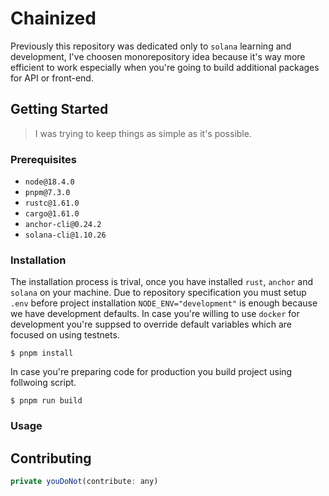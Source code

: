 # Chainized

Previously this repository was dedicated only to `solana` learning and development, I've choosen monorepository idea because it's way more efficient to work especially when you're going to build additional packages for API or front-end.

## Getting Started

> I was trying to keep things as simple as it's possible.

### Prerequisites

- `node@18.4.0`
- `pnpm@7.3.0`
- `rustc@1.61.0`
- `cargo@1.61.0`
- `anchor-cli@0.24.2`
- `solana-cli@1.10.26`

### Installation

The installation process is trival, once you have installed `rust`, `anchor` and `solana` on your machine. Due to repository specification you must setup `.env` before project installation `NODE_ENV="development"` is enough because we have development defaults. In case you're willing to use `docker` for development you're suppsed to override default variables which are focused on using testnets.

```
$ pnpm install
```

In case you're preparing code for production you build project using follwoing script.

```
$ pnpm run build
```

### Usage

## Contributing

```js
private youDoNot(contribute: any)
```

